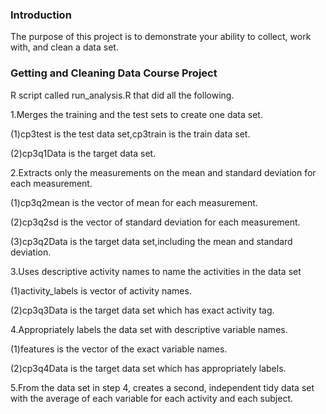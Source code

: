 ### Introduction

The purpose of this project is to demonstrate your ability to collect, work with, and clean a data set.

### Getting and Cleaning Data Course Project

R script called run_analysis.R  that did all the following.

1.Merges the training and the test sets to create one data set.

(1)cp3test is the test data set,cp3train is the train data set.

(2)cp3q1Data is the target data set.



2.Extracts only the measurements on the mean and standard deviation for each measurement.

(1)cp3q2mean is the vector of mean for each measurement.

(2)cp3q2sd is the vector of standard deviation for each measurement.

(3)cp3q2Data is the target data set,including the mean and standard deviation.



3.Uses descriptive activity names to name the activities in the data set

(1)activity_labels is vector of activity names.

(2)cp3q3Data is the target data set which has exact activity tag.



4.Appropriately labels the data set with descriptive variable names.

(1)features is the vector of the exact variable names.

(2)cp3q4Data is the target data set which has appropriately labels.



5.From the data set in step 4, creates a second, independent tidy data set with the average of each variable for each activity and each subject.
